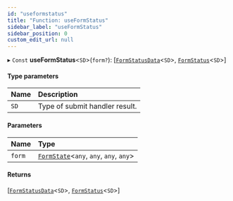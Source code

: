 ```yaml
---
id: "useformstatus"
title: "Function: useFormStatus"
sidebar_label: "useFormStatus"
sidebar_position: 0
custom_edit_url: null
---
```


▸ `Const` **useFormStatus**<`SD`\>(`form?`): [[`FormStatusData`](../interfaces/formstatusdata.md)<`SD`\>, [`FormStatus`](../classes/formstatus.md)<`SD`\>]

#### Type parameters

| Name | Description |
| :------ | :------ |
| `SD` | Type of submit handler result. |

#### Parameters

| Name | Type |
| :------ | :------ |
| `form` | [`FormState`](../classes/formstate.md)<`any`, `any`, `any`, `any`\> |

#### Returns

[[`FormStatusData`](../interfaces/formstatusdata.md)<`SD`\>, [`FormStatus`](../classes/formstatus.md)<`SD`\>]
